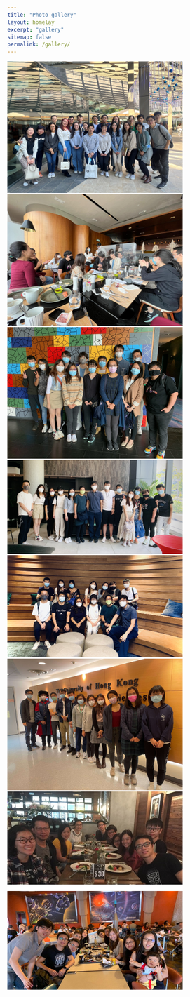 ```yaml
---
title: "Photo gallery"
layout: homelay
excerpt: "gallery"
sitemap: false
permalink: /gallery/
---
```


<div class="grid">
  <div class="row">
    <div class="cell"><img src="/images/news/2023_11_28_christmas_lunch.jpg" width="400"></div>
    <div class="cell"><img src="/images/news/2021_12_15_christmas_lunch0.jpeg"width="400" ></div>
      </div>
  <div class="row">
    <div class="cell"><img src="/images/news/2021_12_15_christmas_lunch2.jpeg" width="400"></div>
    <div class="cell"><img src="/images/news/20210715_sciencepark1.jpg" width="400"></div>
   </div>
  <div class="row">
    <div class="cell"><img src="/images/news/20210715_sciencepark2.jpg" width="400"></div>
   <div class="cell"><img src="/images/news/2021_XF_grad_group_photo_tiny.jpg" width="400"></div>
  </div>
  <div class="row">
    <div class="cell"><img src="/images/news/news_lablunch.jpg" width="400"></div>
    <div class="cell"><img src="/images/news/news_disneyretreat.jpg" width="400"></div>
  </div>
</div>
